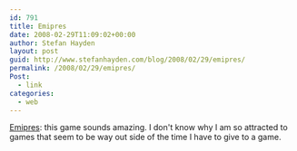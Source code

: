 ```yaml
---
id: 791
title: Emipres
date: 2008-02-29T11:09:02+00:00
author: Stefan Hayden
layout: post
guid: http://www.stefanhayden.com/blog/2008/02/29/emipres/
permalink: /2008/02/29/emipres/
Post:
  - link
categories:
  - web
---
```

<a href="http://playthisthing.com/empires">Emipres</a>: this game sounds amazing. I don't know why I am so attracted to games that seem to be way out side of the time I have to give to a game.

<object width="425" height="355"><param name="movie" value="http://www.youtube.com/v/bjL0arvxyyg"></param><param name="wmode" value="transparent"></param><embed src="http://www.youtube.com/v/bjL0arvxyyg" type="application/x-shockwave-flash" wmode="transparent" width="425" height="355"></embed></object>